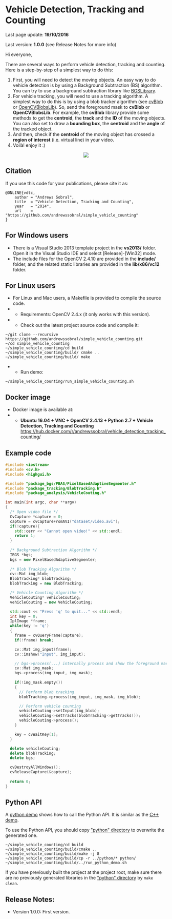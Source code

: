 Vehicle Detection, Tracking and Counting
========================================

Last page update: **19/10/2016**

Last version: **1.0.0** (see Release Notes for more info)

Hi everyone,

There are several ways to perform vehicle detection, tracking and counting.
Here is a step-by-step of a simplest way to do this: 

1. First, you will need to detect the moving objects. An easy way to do vehicle detection is by using a Background Subtraction (BS) algorithm. You can try to use a background subtraction library like [BGSLibrary](https://github.com/andrewssobral/bgslibrary#bgslibrary).
2. For vehicle tracking, you will need to use a tracking algorithm. A simplest way to do this is by using a blob tracker algorithm (see [cvBlob](https://code.google.com/p/cvblob/) or [OpenCVBlobsLib](http://opencvblobslib.github.io/opencvblobslib/)). So, send the foreground mask to **cvBlob** or **OpenCVBlobsLib**. For example, the **cvBlob** library provide some methods to get the **centroid**, the **track** and the **ID** of the moving objects. You can also set to draw a **bounding box**, the **centroid** and the **angle** of the tracked object.
3. And then, check if the **centroid** of the moving object has crossed a **region of interest** (i.e. virtual line) in your video.
4. Voilà! enjoy it :)

<p align="center"><img src="https://sites.google.com/site/andrewssobral/vehicle_counting_screen.png" /></p>

Citation
--------
If you use this code for your publications, please cite it as:
```
@ONLINE{vdtc,
    author = "Andrews Sobral",
    title  = "Vehicle Detection, Tracking and Counting",
    year   = "2014",
    url    = "https://github.com/andrewssobral/simple_vehicle_counting"
}
```

For Windows users
-----------------
* There is a Visual Studio 2013 template project in the **vs2013/** folder. Open it in the Visual Studio IDE and select [Release]-[Win32] mode.
* The include files for the OpenCV 2.4.10 are provided in the **include/** folder, and the related static libraries are provided in the **lib/x86/vc12** folder.

For Linux users
-----------------
* For Linux and Mac users, a Makefile is provided to compile the source code.
* * Requirements: OpenCV 2.4.x (it only works with this version).
* * Check out the latest project source code and compile it:
``` 
~/git clone --recursive https://github.com/andrewssobral/simple_vehicle_counting.git
~/cd simple_vehicle_counting
~/simple_vehicle_counting/cd build
~/simple_vehicle_counting/build/ cmake ..
~/simple_vehicle_counting/build/ make
```
* * Run demo:
```
~/simple_vehicle_counting/run_simple_vehicle_counting.sh
```

Docker image
----------------------------------------
* Docker image is available at:
* * **Ubuntu 16.04 + VNC + OpenCV 2.4.13 + Python 2.7 + Vehicle Detection, Tracking and Counting**
https://hub.docker.com/r/andrewssobral/vehicle_detection_tracking_counting/

Example code
------------
```C++
#include <iostream>
#include <cv.h>
#include <highgui.h>

#include "package_bgs/PBAS/PixelBasedAdaptiveSegmenter.h"
#include "package_tracking/BlobTracking.h"
#include "package_analysis/VehicleCouting.h"

int main(int argc, char **argv)
{
  /* Open video file */
  CvCapture *capture = 0;
  capture = cvCaptureFromAVI("dataset/video.avi");
  if(!capture){
    std::cerr << "Cannot open video!" << std::endl;
    return 1;
  }
  
  /* Background Subtraction Algorithm */
  IBGS *bgs;
  bgs = new PixelBasedAdaptiveSegmenter;
  
  /* Blob Tracking Algorithm */
  cv::Mat img_blob;
  BlobTracking* blobTracking;
  blobTracking = new BlobTracking;

  /* Vehicle Counting Algorithm */
  VehicleCouting* vehicleCouting;
  vehicleCouting = new VehicleCouting;

  std::cout << "Press 'q' to quit..." << std::endl;
  int key = 0;
  IplImage *frame;
  while(key != 'q')
  {
    frame = cvQueryFrame(capture);
    if(!frame) break;

    cv::Mat img_input(frame);
    cv::imshow("Input", img_input);

    // bgs->process(...) internally process and show the foreground mask image
    cv::Mat img_mask;
    bgs->process(img_input, img_mask);
    
    if(!img_mask.empty())
    {
      // Perform blob tracking
      blobTracking->process(img_input, img_mask, img_blob);

      // Perform vehicle counting
      vehicleCouting->setInput(img_blob);
      vehicleCouting->setTracks(blobTracking->getTracks());
      vehicleCouting->process();
    }

    key = cvWaitKey(1);
  }

  delete vehicleCouting;
  delete blobTracking;
  delete bgs;

  cvDestroyAllWindows();
  cvReleaseCapture(&capture);
  
  return 0;
}
```

Python API
----------------------------------------
A [python demo](python/demo.py) shows how to call the Python API.
It is similar as the [C++ demo](Demo.cpp).

To use the Python API, you should copy ["python" directory](python) to overwrite the generated one.

```
~/simple_vehicle_counting/cd build
~/simple_vehicle_counting/build/cmake ..
~/simple_vehicle_counting/build/make -j 8
~/simple_vehicle_counting/build/cp -r ../python/* python/
~/simple_vehicle_counting/build/../run_python_demo.sh
```

If you have previously built the project at the project root, 
make sure there are no previously generated libraries in the ["python" directory](python) by ```make clean```.

Release Notes:
--------------
* Version 1.0.0:
First version.
